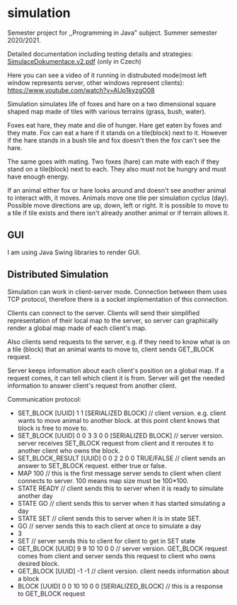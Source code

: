 # simulation
Semester project for ,,Programming in Java" subject. Summer semester 2020/2021. 

Detailed documentation including testing details and strategies: [SimulaceDokumentace.v2.pdf](https://github.com/Adeity/simulation/files/6724896/SimulaceDokumentace.v2.pdf) (only in Czech)


Here you can see a video of it running in distrubuted mode(most left window represents server, other windows represent clients):
https://www.youtube.com/watch?v=AUp1kyzgO08




Simulation simulates life of foxes and hare on a two dimensional square shaped map made of tiles with various terrains (grass, bush, water).

Foxes eat hare, they mate and die of hunger. Hare get eaten by foxes and they mate.
Fox can eat a hare if it stands on a tile(block) next to it. However if the hare stands in a bush tile and fox doesn't then the fox can't see the hare.

The same goes with mating. Two foxes (hare) can mate with each if they stand on a tile(block) next to each. They also must not be hungry and must have enough energy.

If an animal either fox or hare looks around and doesn't see another animal to interact with, it moves. Animals move one tile per simulation cyclus (day). Possible move directions are up, down, left or right.
It is possible to move to a tile if tile exists and there isn't already another animal or if terrain allows it.
## GUI
I am using Java Swing libraries to render GUI.

## Distributed Simulation
Simulation can work in client-server mode. Connection between them uses TCP protocol, therefore there is a socket implementation of this connection.

Clients can connect to the server. Clients will send their simplified representation of their local map to the server, so server can graphically render a global map made of each client's map.

Also clients send requests to the server, e.g. if they need to know what is on a tile (block) that an animal wants to move to, client sends GET_BLOCK request.

Server keeps information about each client's position on a global map. If a request comes, it can tell which client it is from. Server will get the needed information to answer client's request from another client.

Communication protocol:
- SET_BLOCK [UUID] 1 1 [SERIALIZED BLOCK] // client version. e.g. client wants to move animal to another block. at this point client knows that block is free to move to.
- SET_BLOCK [UUID] 0 0 3 3 0 0 [SERIALIZED BLOCK] // server version. server receives SET_BLOCK request from client and it reroutes it to another client who owns the block.
- SET_BLOCK_RESULT [UUID] 0 0 2 2 0 0 TRUE/FALSE // client sends an answer to SET_BLOCK request. either true or false.
- MAP 100 // this is the first message server sends to client when client connects to server. 100 means map size must be 100*100. 
- STATE READY // client sends this to server when it is ready to simulate another day
- STATE GO // client sends this to server when it has started simulating a day
- STATE SET // client sends this to server when it is in state SET. 
- GO // server sends this to each client at once to simulate a day
- 3
- SET // server sends this to client for client to get in SET state
- GET_BLOCK [UUID] 9 9 10 10 0 0 // server version. GET_BLOCK request comes from client and server sends this request to client who owns desired block. 
- GET_BLOCK [UUID] -1 -1 // client version. client needs information about a block
- BLOCK [UUID] 0 0 10 10 0 0 [SERIALIZED_BLOCK] // this is a response to GET_BLOCK request
